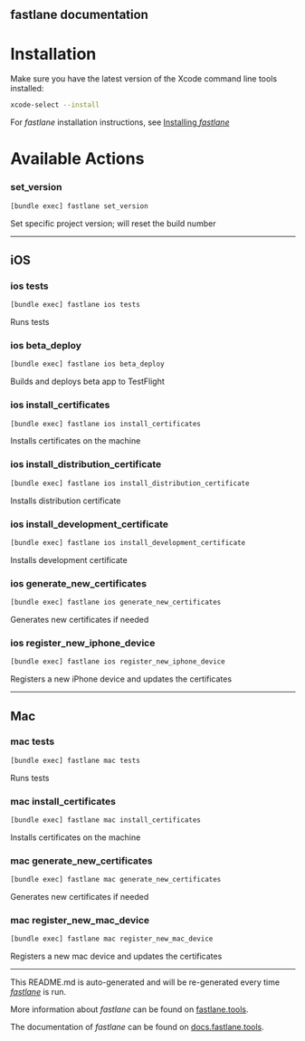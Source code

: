 fastlane documentation
----

# Installation

Make sure you have the latest version of the Xcode command line tools installed:

```sh
xcode-select --install
```

For _fastlane_ installation instructions, see [Installing _fastlane_](https://docs.fastlane.tools/#installing-fastlane)

# Available Actions

### set_version

```sh
[bundle exec] fastlane set_version
```

Set specific project version; will reset the build number

----


## iOS

### ios tests

```sh
[bundle exec] fastlane ios tests
```

Runs tests

### ios beta_deploy

```sh
[bundle exec] fastlane ios beta_deploy
```

Builds and deploys beta app to TestFlight

### ios install_certificates

```sh
[bundle exec] fastlane ios install_certificates
```

Installs certificates on the machine

### ios install_distribution_certificate

```sh
[bundle exec] fastlane ios install_distribution_certificate
```

Installs distribution certificate

### ios install_development_certificate

```sh
[bundle exec] fastlane ios install_development_certificate
```

Installs development certificate

### ios generate_new_certificates

```sh
[bundle exec] fastlane ios generate_new_certificates
```

Generates new certificates if needed

### ios register_new_iphone_device

```sh
[bundle exec] fastlane ios register_new_iphone_device
```

Registers a new iPhone device and updates the certificates

----


## Mac

### mac tests

```sh
[bundle exec] fastlane mac tests
```

Runs tests

### mac install_certificates

```sh
[bundle exec] fastlane mac install_certificates
```

Installs certificates on the machine

### mac generate_new_certificates

```sh
[bundle exec] fastlane mac generate_new_certificates
```

Generates new certificates if needed

### mac register_new_mac_device

```sh
[bundle exec] fastlane mac register_new_mac_device
```

Registers a new mac device and updates the certificates

----

This README.md is auto-generated and will be re-generated every time [_fastlane_](https://fastlane.tools) is run.

More information about _fastlane_ can be found on [fastlane.tools](https://fastlane.tools).

The documentation of _fastlane_ can be found on [docs.fastlane.tools](https://docs.fastlane.tools).
